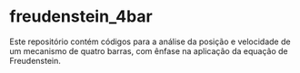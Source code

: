 # freudenstein_4bar
Este repositório contém códigos para a análise da posição e velocidade de um mecanismo de quatro barras, com ênfase na aplicação da equação de Freudenstein.
